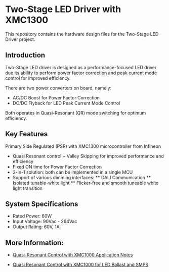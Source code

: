 # Two-Stage LED Driver with XMC1300
This repository contains the hardware design files for the Two-Stage LED Driver project.

## Introduction
Two-Stage LED driver is designed as a performance-focused LED driver due its ability to perform power factor correction and peak current mode control for improved efficiency.

There are two power converters on board, namely:
* AC/DC Boost for Power Factor Correction
* DC/DC Flyback for LED Peak Current Mode Control

Both operates in Quasi-Resonant (QR) mode switching for optimum efficiency.


## Key Features
Primary Side Regulated (PSR) with XMC1300 microcontroller from Infineon
* Quasi Resonant control + Valley Skipping for improved performance and efficiency
* Fixed ON time for Power Factor Correction
* 2-in-1 solution: both can be implemented in a single MCU
* Support of various dimming interfaces:
** DALI Communication 
** Isolated tunable-white light
** Flicker-free and smooth tuneable white light transition

## System Specifications
* Rated Power: 60W
* Input Voltage: 90Vac - 264Vac
* Output Rating: 60V, 1A

## More Information:
* [Quasi-Resonant Control with XMC1000 Application Notes](www.infineon.com/dgdl/Infineon-ApplicationNote_Quasi_Resonant_Control_XMC1000-AN-v01_00-EN.pdf?fileId=5546d462557e6e890155a05c4b285c9f)

* [Quasi Resonant Control with XMC1000 for LED Ballast and SMPS](www.infineon.com/dgdl/Infineon-Application+_lighting+_Quasi_resonant_control_with_XMC1000-TR-v01_00-EN.pdf?fileId=5546d46255a50e820155bf147e2d151c) 
